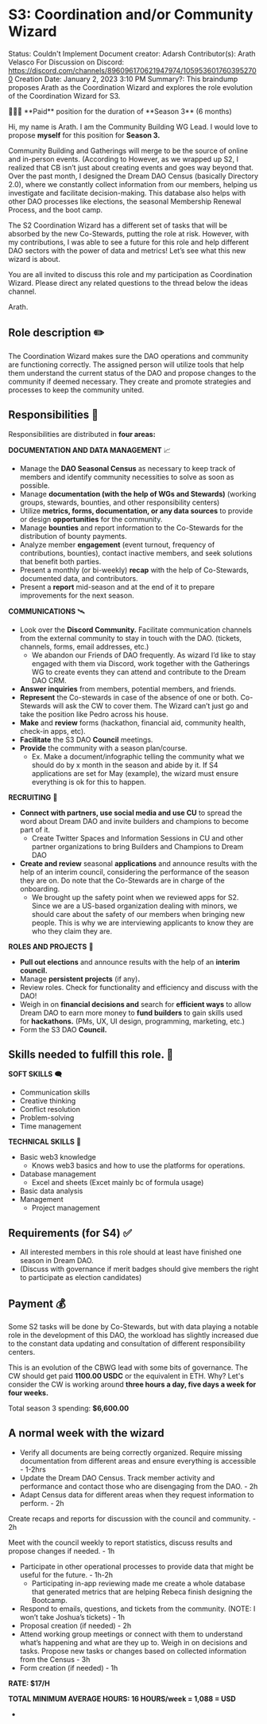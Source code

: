 # S3: Coordination and/or Community Wizard

Status: Couldn't Implement
Document creator: Adarsh
Contributor(s): Arath Velasco
For Discussion on Discord: https://discord.com/channels/896096170621947974/1059536017603952700
Creation Date: January 2, 2023 3:10 PM
Summary?: This braindump proposes Arath as the Coordination Wizard and explores the role evolution of the Coordination Wizard for S3.

<aside>
🧙🏽‍♀️ **Paid** position for the duration of **Season 3** (6 months)

</aside>

Hi, my name is Arath. I am the Community Building WG Lead. I would love to propose **myself** for this position for **Season 3.**

Community Building and Gatherings will merge to be the source of online and in-person events.  (According to However, as we wrapped up S2, I realized that CB isn’t just about creating events and goes way beyond that. Over the past month, I designed the Dream DAO Census (basically Directory 2.0), where we constantly collect information from our members, helping us investigate and facilitate decision-making. This database also helps with other DAO processes like elections, the seasonal Membership Renewal Process, and the boot camp.

The S2 Coordination Wizard has a different set of tasks that will be absorbed by the new Co-Stewards, putting the role at risk. However, with my contributions, I was able to see a future for this role and help different DAO sectors with the power of data and metrics! Let’s see what this new wizard is about.

You are all invited to discuss this role and my participation as Coordination Wizard. Please direct any related questions to the thread below the ideas channel.

Arath.

## Role description ✏️

The Coordination Wizard makes sure the DAO operations and community are functioning correctly. The assigned person will utilize tools that help them understand the current status of the DAO and propose changes to the community if deemed necessary. They create and promote strategies and processes to keep the community united.

## Responsibilities 📒

Responsibilities are distributed in **four areas:**

**DOCUMENTATION AND DATA MANAGEMENT** 📈

- Manage the **DAO Seasonal Census** as necessary to keep track of members and identify community necessities to solve as soon as possible.
- Manage **documentation (**with the help of WGs and Stewards**)** (working groups, stewards, bounties, and other responsibility centers)
- Utilize **metrics, forms, documentation, or any data sources** to provide or design **opportunities** for the community.
- Manage **bounties** and report information to the Co-Stewards for the distribution of bounty payments.
- Analyze member **engagement** (event turnout, frequency of contributions, bounties), contact inactive members, and seek solutions that benefit both parties.
- Present a monthly (or bi-weekly) **recap** with the help of Co-Stewards, documented data, and contributors.
- Present a **report** mid-season and at the end of it to prepare improvements for the next season.

**COMMUNICATIONS** 🛰️

- Look over the **Discord Community.** Facilitate communication channels from the external community to stay in touch with the DAO. (tickets, channels, forms, email addresses, etc.)
    - We abandon our Friends of DAO frequently. As wizard I’d like to stay engaged with them via Discord, work together with the Gatherings WG to create events they can attend and contribute to the Dream DAO CRM.
- **Answer inquiries** from members, potential members, and friends.
- **Represent** the Co-stewards in case of the absence of one or both. Co-Stewards will ask the CW to cover them. The Wizard can’t just go and take the position like Pedro across his house.
- **Make** and **review** forms (hackathon, financial aid, community health, check-in apps, etc).
- **Facilitate** the S3 DAO **Council** meetings.
- **Provide** the community with a season plan/course.
    - Ex. Make a document/infographic telling the community what we should do by x month in the season and abide by it. If S4 applications are set for May (example), the wizard must ensure everything is ok for this to happen.

**RECRUITING** 🔭

- **Connect with partners, use social media and use CU** to spread the word about Dream DAO and invite builders and champions to become part of it.
    - Create Twitter Spaces and Information Sessions in CU and other partner organizations to bring Builders and Champions to Dream DAO
- **Create and review** seasonal **applications** and announce results with the help of an interim council, considering the performance of the season they are on. Do note that the Co-Stewards are in charge of the onboarding.
    - We brought up the safety point when we reviewed apps for S2. Since we are a US-based organization dealing with minors, we should care about the safety of our members when bringing new people. This is why we are interviewing applicants to know they are who they claim they are.

**ROLES AND PROJECTS** 💼

- **Pull out elections** and announce results with the help of an **interim council.**
- Manage **persistent projects** (if any)**.**
- Review roles. Check for functionality and efficiency and discuss with the DAO!
- Weigh in on **financial decisions and** search for **efficient ways** to allow Dream DAO to earn more money to **fund builders** to gain skills used for **hackathons.** (PMs, UX, UI design, programming, marketing, etc.)
- Form the S3 DAO **Council.**

## Skills needed to fulfill this role. 🧠

**SOFT SKILLS** 🗨️

- Communication skills
- Creative thinking
- Conflict resolution
- Problem-solving
- Time management

**TECHNICAL SKILLS** 🔨

- Basic web3 knowledge
    - Knows web3 basics and how to use the platforms for operations.
- Database management
    - Excel and sheets (Excet mainly bc of formula usage)
- Basic data analysis
- Management
    - Project management

## Requirements (for S4) ✅

- All interested members in this role should at least have finished one season in Dream DAO.
- (Discuss with governance if merit badges should give members the right to participate as election candidates)

## Payment 💰

Some S2 tasks will be done by Co-Stewards, but with data playing a notable role in the development of this DAO, the workload has slightly increased due to the constant data updating and consultation of different responsibility centers.

This is an evolution of the CBWG lead with some bits of governance. The CW should get paid **1100.00 USDC** or the equivalent in ETH. Why? Let's consider the CW is working around **three hours a day, five days a week for four weeks.**

Total season 3 spending: **$6,600.00**

## A normal week with the wizard

- Verify all documents are being correctly organized. Require missing documentation from different areas and ensure everything is accessible - 1-2hrs
- Update the Dream DAO Census. Track member activity and performance and contact those who are disengaging from the DAO. - 2h
- Adapt Census data for different areas when they request information to perform. - 2h

Create recaps and reports for discussion with the council and community. - 2h

Meet with the council weekly to report statistics, discuss results and propose changes if needed. - 1h
- Participate in other operational processes to provide data that might be useful for the future. - 1h-2h
    - Participating in-app reviewing made me create a whole database that generated metrics that are helping Rebeca finish designing the Bootcamp.
- Respond to emails, questions, and tickets from the community. (NOTE: I won’t take Joshua’s tickets) - 1h
- Proposal creation (if needed) - 2h
- Attend working group meetings or connect with them to understand what’s happening and what are they up to. Weigh in on decisions and tasks. Propose new tasks or changes based on collected information from the Census - 3h
- Form creation (if needed) - 1h

 

**RATE: $17/H**

**TOTAL MINIMUM AVERAGE HOURS: 16 HOURS/week = 1,088 = USD**

-